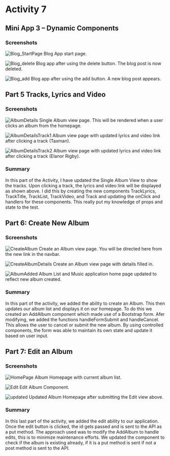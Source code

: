 # Activity 7

## Mini App 3 – Dynamic Components

### Screenshots
![Blog_StartPage](BlogStartPage.png)
Blog App start page.

![Blog_delete](BlogDelete.png)
Blog app after using the delete button. The blog post is now deleted.


![Blog_add](BlogAdd.png)
Blog app after using the add button. A new blog post appears.

## Part 5 Tracks, Lyrics and Video

### Screenshots
![AlbumDetails](AlbumDetails.png)
Single Album view page. This will be rendered when a user clicks an album from the homepage.

![AlbumDetailsTrack1](AlbumDetailsTrack1.png)
Album view page with updated lyrics and video link after clicking a track (Taxman).


![AlbumDetailsTrack2](AlbumDetailsTrack2.png)
Album view page with updated lyrics and video link after clicking a track (Elanor Rigby).

### Summary
In this part of the Activity, I have updated the Single Album View to show the tracks. Upon clicking a track, the lyrics and video link will be displayed as shown above. I did this by creating the new components TrackLyrics, TrackTitle, TrackList, TrackVideo, and Track and updating the onClick and handlers for these components. This really put my knowledge of props and state to the test.

## Part 6: Create New Album

### Screenshots
![CreateAlbum](CreateAlbum.png)
Create an Album view page. You will be directed here from the new link in the navbar.

![CreateAlbumDetails](CreateAlbumDetails.png)
Create an Album view page with details filled in.


![AlbumAdded](AlbumAdded.png)
Album List and Music application home page updated to reflect new album created.

### Summary
In this part of the activity, we added the ability to create an Album. This then updates our album list and displays it on our homepage. To do this we created an AddAlbum component which made use of a Bootstrap form. Afer modifying, we added the functions handleFormSubmit and handleCancel. This allows the user to cancel or submit the new album. By using controlled components, the form was able to maintain its own state and update it based on user input.
## Part 7: Edit an Album

### Screenshots
![HomePage](HomePage.png)
Album Homepage with current album list.

![Edit](Edit.png)
Edit Album Component.


![updated](updated.png)
Updated Album Homepage after submitting the Edit view above. 

### Summary
In this last part of the activity, we added the edit ability to our application. Once the edit button is clicked, the id gets passed and is sent to the API as a put method. The approach used was to modify the AddAlbum to handle edits, this is to minimize maintenance efforts. We updated the component to check if the album is existing already, if it is a put method is sent if not a post method is sent to the API.


